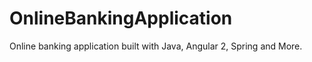 # OnlineBankingApplication
Online banking application built with Java, Angular 2, Spring and More. 
